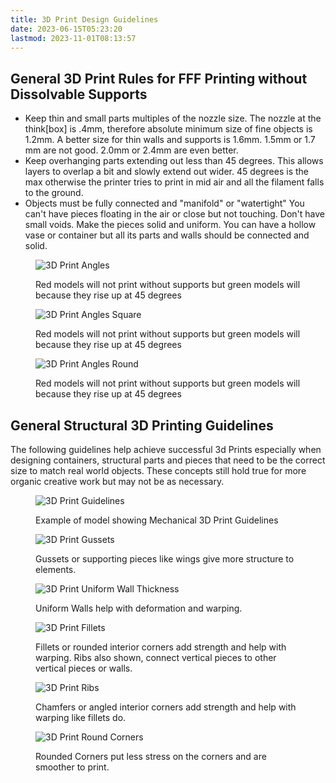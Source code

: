 ```yaml
---
title: 3D Print Design Guidelines
date: 2023-06-15T05:23:20
lastmod: 2023-11-01T08:13:57
---
```


## General 3D Print Rules for FFF Printing without Dissolvable Supports

- Keep thin and small parts multiples of the nozzle size. The nozzle at the think[box] is .4mm, therefore absolute minimum size of fine objects is 1.2mm. A better size for thin walls and supports is 1.6mm. 1.5mm or 1.7 mm are not good. 2.0mm or 2.4mm are even better.
- Keep overhanging parts extending out less than 45 degrees. This allows layers to overlap a bit and slowly extend out wider. 45 degrees is the max otherwise the printer tries to print in mid air and all the filament falls to the ground.
- Objects must be fully connected and "manifold" or "watertight" You can't have pieces floating in the air or close but not touching. Don't have small voids. Make the pieces solid and uniform. You can have a hollow vase or container but all its parts and walls should be connected and solid.

<div class="gallery-grid">

<figure>

![3D Print Angles](./attachments/2022-3D-Print-Angles-at-Angle.png)

<figcaption>

Red models will not print without supports but green models will because they rise up at 45 degrees

</figcaption>
</figure>
<figure>

![3D Print Angles Square](./attachments/2022-3D-Print-Angles-Square.png)

Red models will not print without supports but green models will because they rise up at 45 degrees

</figcaption>
</figure>
<figure>

![3D Print Angles Round](./attachments/2022-3D-Print-Angles-Round.png)

Red models will not print without supports but green models will because they rise up at 45 degrees

</figcaption>
</figure>
</div>

## General Structural 3D Printing Guidelines

The following guidelines help achieve successful 3d Prints especially when designing containers, structural parts and pieces that need to be the correct size to match real world objects. These concepts still hold true for more organic creative work but may not be as necessary.

<div class="gallery-grid">
<figure>

![3D Print Guidelines](./attachments/2022-3D-Print-Guidelines.png)

<figcaption>

Example of model showing Mechanical 3D Print Guidelines

</figcaption>
</figure>
<figure>

![3D Print Gussets](./attachments/2022-3D-Print-Gussets.png)

<figcaption>

Gussets or supporting pieces like wings give more structure to elements.

</figcaption>
</figure>
<figure>

![3D Print Uniform Wall Thickness](./attachments/2022-3D-Print-Uniform-Wall-Thickness.png)

<figcaption>

Uniform Walls help with deformation and warping.

</figcaption>
</figure>
<figure>

![3D Print Fillets](./attachments/2022-3D-Print-Fillets.png)

<figcaption>

Fillets or rounded interior corners add strength and help with warping. Ribs also shown, connect vertical pieces to other vertical pieces or walls.

</figcaption>
</figure>
<figure>

![3D Print Ribs](./attachments/2022-3D-Print-Ribs.png)

<figcaption>

Chamfers or angled interior corners add strength and help with warping like fillets do.

</figcaption>
</figure>
<figure>

![3D Print Round Corners](./attachments/2022-3D-Print-Round-Corners.png)

<figcaption>

Rounded Corners put less stress on the corners and are smoother to print.

</figcaption>
</figure>
</div>
